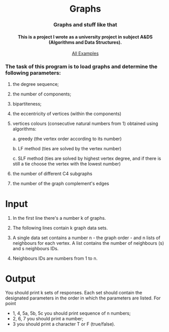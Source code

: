  <div align="center">
  <h1 align="center">Graphs </h1>

  <p align="center">
    <h3>Graphs and stuff like that</h4> 
    <h4>This is a project I wrote as a university project in subject A&DS (Algorithms and Data Structures).</h5>
    <a href="./examples">All Examples</a>
    <br />
  </p>
</div>
 <h3>The task of this program is to load graphs and determine the following parameters:</h4>

1. the degree sequence;
2. the number of components;
3. bipartiteness;
4. the eccentricity of vertices (within the components)
5. vertices colours (consecutive natural numbers from 1) obtained using algorithms:

   a. greedy (the vertex order according to its number)
   
   b. LF method (ties are solved by the vertex number)
   
   c. SLF method (ties are solved by highest vertex degree, and if there is still a tie choose the vertex with the lowest number)
   
6. the number of different C4 subgraphs
7. the number of the graph complement's edges
  
# Input
1. In the first line there's a number k of graphs.

2. The following lines contain k graph data sets.

3. A single data set contains a number n - the graph order - and n lists of neighbours for each vertex. A list contains the number of neighbours (s) and s neighbours IDs.

4. Neighbours IDs are numbers from 1 to n.

# Output
You should print k sets of responses. 
Each set should contain the designated parameters in the order in which the parameters are listed. For point
- 1, 4, 5a, 5b, 5c you should print sequence of n numbers;
- 2, 6, 7 you should print a number;
- 3 you should print a character T or F (true/false).
